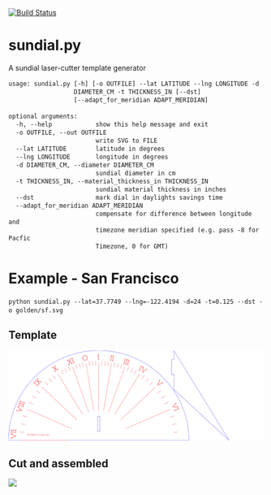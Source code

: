 [![Build Status](https://travis-ci.org/dps/sundial.png?branch=master)](https://travis-ci.org/dps/sundial)
# sundial.py
A sundial laser-cutter template generator

```
usage: sundial.py [-h] [-o OUTFILE] --lat LATITUDE --lng LONGITUDE -d
                  DIAMETER_CM -t THICKNESS_IN [--dst]
                  [--adapt_for_meridian ADAPT_MERIDIAN]

optional arguments:
  -h, --help            show this help message and exit
  -o OUTFILE, --out OUTFILE
                        write SVG to FILE
  --lat LATITUDE        latitude in degrees
  --lng LONGITUDE       longitude in degrees
  -d DIAMETER_CM, --diameter DIAMETER_CM
                        sundial diameter in cm
  -t THICKNESS_IN, --material_thickness_in THICKNESS_IN
                        sundial material thickness in inches
  --dst                 mark dial in daylights savings time
  --adapt_for_meridian ADAPT_MERIDIAN
                        compensate for difference between longitude and
                        timezone meridian specified (e.g. pass -8 for Pacfic
                        Timezone, 0 for GMT)
```
                        
# Example - San Francisco
`python sundial.py --lat=37.7749 --lng=-122.4194 -d=24 -t=0.125 --dst -o golden/sf.svg`

## Template
<img src='example.svg' />

## Cut and assembled
<img src='http://sundial.singleton.io/static/photo.jpg'/>
